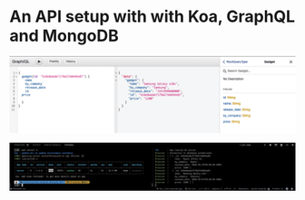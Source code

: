 # An API setup with with Koa, GraphQL and MongoDB

![screenshot](./shot.png)

![screenshot-1](./terminal-shot.png)
